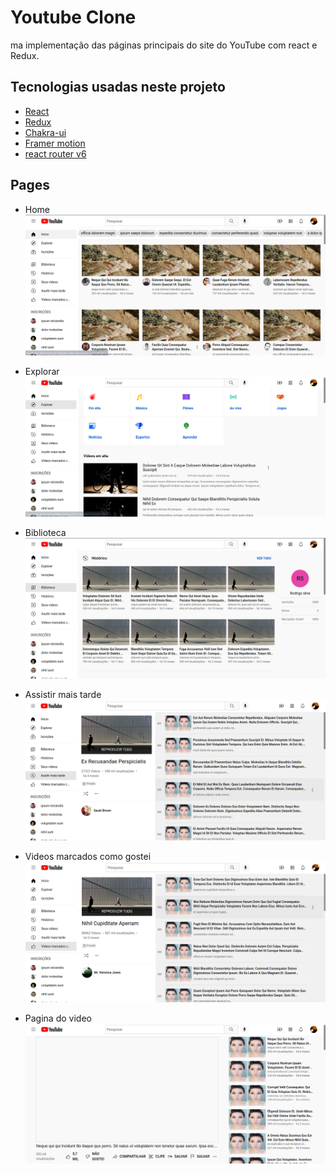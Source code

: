 # Youtube Clone
ma implementação das páginas principais do site do YouTube com react e Redux.

## Tecnologias usadas neste projeto

- [React](https://pt-br.reactjs.org/)
- [Redux](https://redux.js.org/)
- [Chakra-ui](https://chakra-ui.com/)
- [Framer motion](https://www.framer.com/motion/)
- [react router v6](https://reactrouter.com/docs/en/v6/getting-started/overview)

## Pages

- Home 
  ![home-page](./screen-shots/home.png)

- Explorar
  ![explore-page](./screen-shots/explorar.png)

- Biblioteca
  ![library-page](./screen-shots//blibioteca.png)

- Assistir mais tarde
  ![watch-later-page](./screen-shots/assistir-mais-tarde.png)

- Videos marcados como gostei
  ![liked-videos-page](./screen-shots/videos-marcado-como-gostei.png)

- Pagina do video
  ![video-page](./screen-shots/pagina-do-video.png)